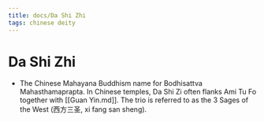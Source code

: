 ```yaml
---
title: docs/Da Shi Zhi
tags: chinese deity
---
```


# Da Shi Zhi 
- The Chinese Mahayana Buddhism name for Bodhisattva Mahasthamaprapta. In Chinese temples, Da Shi Zi often flanks Ami Tu Fo together with [[Guan Yin.md]]. The trio is referred to as the 3 Sages of the West (西方三圣, xi fang san sheng).